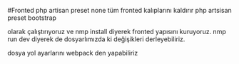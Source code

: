 #Fronted 
php artisan preset none
tüm fronted kalıplarını kaldırır
php artsisan preset bootstrap 

olarak çalıştırıyoruz ve  nmp install diyerek fronted yapısını kuruyoruz.
nmp run dev diyerek de dosyarlımızda ki değişikleri derleyebiliriz.

dosya yol ayarlarını webpack den yapabiliriz
